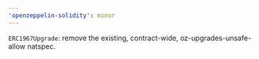 ```yaml
---
'openzeppelin-solidity': minor
---
```


`ERC1967Upgrade`: remove the existing, contract-wide, oz-upgrades-unsafe-allow natspec.
